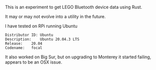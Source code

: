
This is an experiment to get LEGO Bluetooth device data using Rust.

It may or may not evolve into a utility in the future.

I have tested on RPi running Ubuntu 

```
Distributor ID:	Ubuntu
Description:	Ubuntu 20.04.3 LTS
Release:	20.04
Codename:	focal
```

It also worked on Big Sur, but on upgrading to Monterey it started failing, appears to be an OSX issue.

